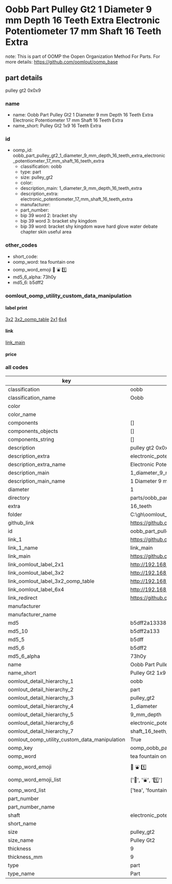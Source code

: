 # Oobb Part Pulley Gt2 1 Diameter 9 mm Depth 16 Teeth Extra Electronic Potentiometer 17 mm Shaft 16 Teeth Extra  

note: This is part of OOMP the Oopen Organization Method For Parts. For more details: https://github.com/oomlout/oomp_base

##  part details
  



pulley gt2 0x0x9



### name
* name: Oobb Part Pulley Gt2 1 Diameter 9 mm Depth 16 Teeth Extra Electronic Potentiometer 17 mm Shaft 16 Teeth Extra
* name_short: Pulley Gt2 1x9 16 Teeth Extra
### id
* oomp_id: oobb_part_pulley_gt2_1_diameter_9_mm_depth_16_teeth_extra_electronic_potentiometer_17_mm_shaft_16_teeth_extra
  * classification: oobb
  * type: part
  * size: pulley_gt2
  * color: 
  * description_main: 1_diameter_9_mm_depth_16_teeth_extra
  * description_extra: electronic_potentiometer_17_mm_shaft_16_teeth_extra
  * manufacturer: 
  * part_number: 
  * bip 39 word 2: bracket shy
  * bip 39 word 3: bracket shy kingdom
  * bip 39 word: bracket shy kingdom wave hard glove water debate chapter skin useful area

### other_codes
* short_code: 
* oomp_word: tea fountain one
* oomp_word_emoji :tea: :fountain: :one:
* md5_6_alpha: 73h0y
* md5_6: b5dff2






### oomlout_oomp_utility_custom_data_manipulation
#### label print
[3x2](http://192.168.1.245:1112/?label=oomp%2073h0y)
[3x2_oomp_table](http://192.168.1.108:1112/?label=oomp%2073h0y)
[2x1](http://192.168.1.242:1112/?label=oomp%2073h0y)
[6x4](http://192.168.1.55:1112/?label=oomp%2073h0y)    

#### link

[link_main](https://github.com/oomlout/oomlout_oobb_version_4_generated_parts/tree/main/navigation_oomp/oobb/part/pulley_gt2/1_diameter_9_mm_depth_16_teeth_extra/electronic_potentiometer_17_mm_shaft_16_teeth_extra/part)                              

#### price







### all codes 
| key | value |  
| --- | --- |  
| classification | oobb |  
| classification_name | Oobb |  
| color |  |  
| color_name |  |  
| components | [] |  
| components_objects | [] |  
| components_string | [] |  
| description | pulley gt2 0x0x9 |  
| description_extra | electronic_potentiometer_17_mm_shaft_16_teeth_extra |  
| description_extra_name | Electronic Potentiometer 17 mm Shaft 16 Teeth Extra |  
| description_main | 1_diameter_9_mm_depth_16_teeth_extra |  
| description_main_name | 1 Diameter 9 mm Depth 16 Teeth Extra |  
| diameter | 1 |  
| directory | parts/oobb_part_pulley_gt2_1_diameter_9_mm_depth_16_teeth_extra_electronic_potentiometer_17_mm_shaft_16_teeth_extra |  
| extra | 16_teeth |  
| folder | C:\gh\oomlout_oobb_version_4_generated_parts\parts\oobb_part_pulley_gt2_1_diameter_9_mm_depth_16_teeth_extra_electronic_potentiometer_17_mm_shaft_16_teeth_extra |  
| github_link | https://github.com/oomlout/oomlout_oomp_part_src/tree/main/parts/oobb_part_pulley_gt2_1_diameter_9_mm_depth_16_teeth_extra_electronic_potentiometer_17_mm_shaft_16_teeth_extra |  
| id | oobb_part_pulley_gt2_1_diameter_9_mm_depth_16_teeth_extra_electronic_potentiometer_17_mm_shaft_16_teeth_extra |  
| link_1 | https://github.com/oomlout/oomlout_oobb_version_4_generated_parts/tree/main/navigation_oomp/oobb/part/pulley_gt2/1_diameter_9_mm_depth_16_teeth_extra/electronic_potentiometer_17_mm_shaft_16_teeth_extra/part |  
| link_1_name | link_main |  
| link_main | https://github.com/oomlout/oomlout_oobb_version_4_generated_parts/tree/main/navigation_oomp/oobb/part/pulley_gt2/1_diameter_9_mm_depth_16_teeth_extra/electronic_potentiometer_17_mm_shaft_16_teeth_extra/part |  
| link_oomlout_label_2x1 | http://192.168.1.242:1112/?label=oomp%2073h0y |  
| link_oomlout_label_3x2 | http://192.168.1.245:1112/?label=oomp%2073h0y |  
| link_oomlout_label_3x2_oomp_table | http://192.168.1.108:1112/?label=oomp%2073h0y |  
| link_oomlout_label_6x4 | http://192.168.1.55:1112/?label=oomp%2073h0y |  
| link_redirect | https://github.com/oomlout/oomlout_oobb_version_4_generated_parts/tree/main/parts/oobb_pulley_gt2_01_09_ex_16_teeth_sh_electronic_potentiometer_17_mm |  
| manufacturer |  |  
| manufacturer_name |  |  
| md5 | b5dff2a133385ef98eb49f7ef571e0d6 |  
| md5_10 | b5dff2a133 |  
| md5_5 | b5dff |  
| md5_6 | b5dff2 |  
| md5_6_alpha | 73h0y |  
| name | Oobb Part Pulley Gt2 1 Diameter 9 mm Depth 16 Teeth Extra Electronic Potentiometer 17 mm Shaft 16 Teeth Extra |  
| name_short | Pulley Gt2 1x9 16 Teeth Extra |  
| oomlout_detail_hierarchy_1 | oobb |  
| oomlout_detail_hierarchy_2 | part |  
| oomlout_detail_hierarchy_3 | pulley_gt2 |  
| oomlout_detail_hierarchy_4 | 1_diameter |  
| oomlout_detail_hierarchy_5 | 9_mm_depth |  
| oomlout_detail_hierarchy_6 | electronic_potentiometer_17_mm |  
| oomlout_detail_hierarchy_7 | shaft_16_teeth_extra |  
| oomlout_oomp_utility_custom_data_manipulation | True |  
| oomp_key | oomp_oobb_part_pulley_gt2_1_diameter_9_mm_depth_16_teeth_extra_electronic_potentiometer_17_mm_shaft_16_teeth_extra |  
| oomp_word | tea fountain one |  
| oomp_word_emoji | :tea: :fountain: :one: |  
| oomp_word_emoji_list | [':tea:', ':fountain:', ':one:'] |  
| oomp_word_list | ['tea', 'fountain', 'one'] |  
| part_number |  |  
| part_number_name |  |  
| shaft | electronic_potentiometer_17_mm |  
| short_name |  |  
| size | pulley_gt2 |  
| size_name | Pulley Gt2 |  
| thickness | 9 |  
| thickness_mm | 9 |  
| type | part |  
| type_name | Part |  
